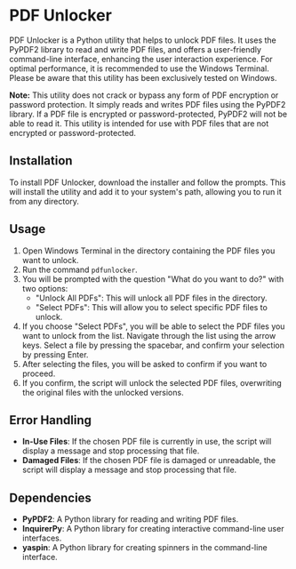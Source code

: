 # PDF Unlocker

PDF Unlocker is a Python utility that helps to unlock PDF files. It uses the PyPDF2 library to read and write PDF files, and offers a user-friendly command-line interface, enhancing the user interaction experience. For optimal performance, it is recommended to use the Windows Terminal. Please be aware that this utility has been exclusively tested on Windows.

**Note:** This utility does not crack or bypass any form of PDF encryption or password protection. It simply reads and writes PDF files using the PyPDF2 library. If a PDF file is encrypted or password-protected, PyPDF2 will not be able to read it. This utility is intended for use with PDF files that are not encrypted or password-protected.

## Installation

To install PDF Unlocker, download the installer and follow the prompts. This will install the utility and add it to your system's path, allowing you to run it from any directory.

## Usage

1. Open Windows Terminal in the directory containing the PDF files you want to unlock.
2. Run the command `pdfunlocker`.
3. You will be prompted with the question "What do you want to do?" with two options:
   - "Unlock All PDFs": This will unlock all PDF files in the directory.
   - "Select PDFs": This will allow you to select specific PDF files to unlock.
4. If you choose "Select PDFs", you will be able to select the PDF files you want to unlock from the list. Navigate through the list using the arrow keys. Select a file by pressing the spacebar, and confirm your selection by pressing Enter.
5. After selecting the files, you will be asked to confirm if you want to proceed.
6. If you confirm, the script will unlock the selected PDF files, overwriting the original files with the unlocked versions.

## Error Handling

- **In-Use Files**: If the chosen PDF file is currently in use, the script will display a message and stop processing that file.
- **Damaged Files**: If the chosen PDF file is damaged or unreadable, the script will display a message and stop processing that file.

## Dependencies

- **PyPDF2**: A Python library for reading and writing PDF files.
- **InquirerPy**: A Python library for creating interactive command-line user interfaces.
- **yaspin**: A Python library for creating spinners in the command-line interface.
